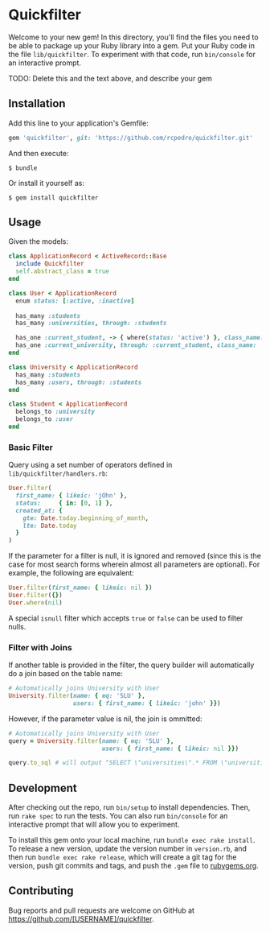 # Quickfilter

Welcome to your new gem! In this directory, you'll find the files you need to be able to package up your Ruby library into a gem. Put your Ruby code in the file `lib/quickfilter`. To experiment with that code, run `bin/console` for an interactive prompt.

TODO: Delete this and the text above, and describe your gem

## Installation

Add this line to your application's Gemfile:

```ruby
gem 'quickfilter', git: 'https://github.com/rcpedro/quickfilter.git'
```

And then execute:

    $ bundle

Or install it yourself as:

    $ gem install quickfilter

## Usage

Given the models:

```ruby
class ApplicationRecord < ActiveRecord::Base
  include Quickfilter
  self.abstract_class = true
end

class User < ApplicationRecord
  enum status: [:active, :inactive]
  
  has_many :students
  has_many :universities, through: :students

  has_one :current_student, -> { where(status: 'active') }, class_name: 'Student'
  has_one :current_university, through: :current_student, class_name: 'University'
end

class University < ApplicationRecord
  has_many :students
  has_many :users, through: :students
end

class Student < ApplicationRecord
  belongs_to :university
  belongs_to :user
end
```

### Basic Filter

Query using a set number of operators defined in `lib/quickfilter/handlers.rb`:

```ruby
User.filter(
  first_name: { likeic: 'jOhn' }, 
  status:     { in: [0, 1] },
  created_at: {
    gte: Date.today.beginning_of_month,
    lte: Date.today
  }
)
``` 

If the parameter for a filter is null, it is ignored and removed (since this is the case for most search forms wherein almost all parameters are optional). For example, the following are equivalent:

```ruby
User.filter(first_name: { likeic: nil })
User.filter({})
User.where(nil)
```

A special `isnull` filter which accepts `true` or `false` can be used to filter nulls.

### Filter with Joins

If another table is provided in the filter, the query builder will automatically do a join based on the table name:

```ruby
# Automatically joins University with User
University.filter(name: { eq: 'SLU' }, 
                  users: { first_name: { likeic: 'john' }})
```

However, if the parameter value is nil, the join is ommitted:

```ruby
# Automatically joins University with User
query = University.filter(name: { eq: 'SLU' }, 
                          users: { first_name: { likeic: nil }})

query.to_sql # will output "SELECT \"universities\".* FROM \"universities\" WHERE (universities.name = 'SLU')"
```

## Development

After checking out the repo, run `bin/setup` to install dependencies. Then, run `rake spec` to run the tests. You can also run `bin/console` for an interactive prompt that will allow you to experiment.

To install this gem onto your local machine, run `bundle exec rake install`. To release a new version, update the version number in `version.rb`, and then run `bundle exec rake release`, which will create a git tag for the version, push git commits and tags, and push the `.gem` file to [rubygems.org](https://rubygems.org).

## Contributing

Bug reports and pull requests are welcome on GitHub at https://github.com/[USERNAME]/quickfilter.

